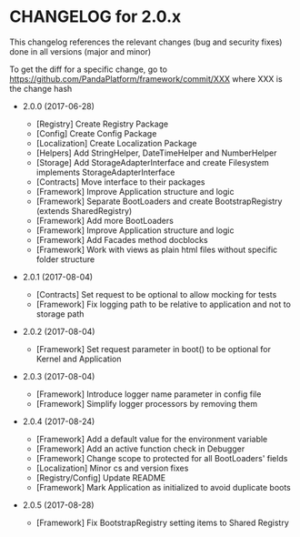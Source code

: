 CHANGELOG for 2.0.x
===================

This changelog references the relevant changes (bug and security fixes) done
in all versions (major and minor)

To get the diff for a specific change, go to https://github.com/PandaPlatform/framework/commit/XXX where
XXX is the change hash

* 2.0.0 (2017-06-28)
  * [Registry] Create Registry Package
  * [Config] Create Config Package
  * [Localization] Create Localization Package
  * [Helpers] Add StringHelper, DateTimeHelper and NumberHelper
  * [Storage] Add StorageAdapterInterface and create Filesystem implements StorageAdapterInterface
  * [Contracts] Move interface to their packages
  * [Framework] Improve Application structure and logic
  * [Framework] Separate BootLoaders and create BootstrapRegistry (extends SharedRegistry)
  * [Framework] Add more BootLoaders
  * [Framework] Improve Application structure and logic
  * [Framework] Add Facades method docblocks
  * [Framework] Work with views as plain html files without specific folder structure
  
* 2.0.1 (2017-08-04)
  * [Contracts] Set request to be optional to allow mocking for tests
  * [Framework] Fix logging path to be relative to application and not to storage path

* 2.0.2 (2017-08-04)
  * [Framework] Set request parameter in boot() to be optional for Kernel and Application
  
* 2.0.3 (2017-08-04)
  * [Framework] Introduce logger name parameter in config file
  * [Framework] Simplify logger processors by removing them

* 2.0.4 (2017-08-24)
  * [Framework] Add a default value for the environment variable
  * [Framework] Add an active function check in Debugger
  * [Framework] Change scope to protected for all BootLoaders' fields
  * [Localization] Minor cs and version fixes
  * [Registry/Config] Update README
  * [Framework] Mark Application as initialized to avoid duplicate boots

* 2.0.5 (2017-08-28)
  * [Framework] Fix BootstrapRegistry setting items to Shared Registry
